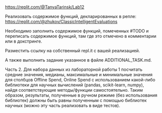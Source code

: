 https://replit.com/@TanyaTarinsk/Lab12

Реализовать содержимое функций, декларированных в репле: https://replit.com/@zhukov/ClassicIntelligentEvaluations

Необходимо заполнить содержимое функций, помеченных #TODO и переписать содержимое функций, там где это отмечено в комментарии или в докстринге.   

Разместить ссылку на собственный repl.it c вашей реализацией. 

А также выполнить задание указанное в файле ADDITIONAL_TASK.md.

Часть 2. Для набора данных из лабораторной работы 1 посчитать средние значения, медианы, максимальные и минимальные значения для столбцов Offline Spend, Online Spend с использованием какой-либо библиотеки для научных вычислений (pandas, scikit-learn, numpy), найдя соответствующие методы/функции самостоятельно. Таким образом, результаты, полученные в ручном режиме (без использования библиотек) должны быть равны полученным с помощью библиотек научных (можно эту часть реализовать в виде тестов).